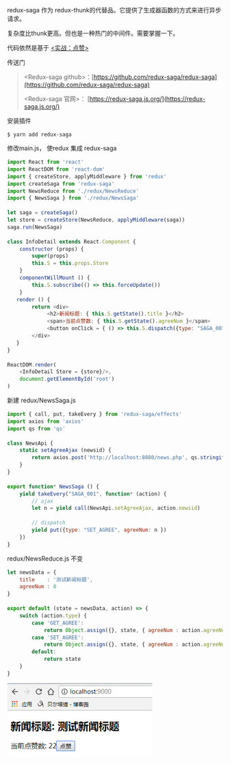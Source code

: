 redux-saga 作为 redux-thunk的代替品。它提供了生成器函数的方式来进行异步请求。

复杂度比thunk更高。但也是一种热门的中间件。需要掌握一下。

代码依然是基于 [&lt;实战：点赞&gt;](https://dragon8github.gitbooks.io/react/content/di-yi-zhang-ff1a-kai-shi/shi-zhan-ff1a-dian-zan.html)

传送门

> &lt;Redux-saga github&gt;：[https://github.com/redux-saga/redux-saga](https://github.com/redux-saga/redux-saga)
>
> &lt;Redux-saga 官网&gt;： [https://redux-saga.js.org/](https://redux-saga.js.org/)

安装插件

```
$ yarn add redux-saga
```

修改main.js， 使redux 集成 redux-saga

```js
import React from 'react'
import ReactDOM from 'react-dom'
import { createStore, applyMiddleware } from 'redux'
import createSaga from 'redux-saga'
import NewsReduce from './redux/NewsReduce'
import { NewsSaga } from './redux/NewsSaga'

let saga = createSaga()
let store = createStore(NewsReduce, applyMiddleware(saga))
saga.run(NewsSaga)

class InfoDetail extends React.Component {
    constructor (props) {
        super(props)
        this.S = this.props.Store
    }
    componentWillMount () {
        this.S.subscribe(() => this.forceUpdate())
    }
   render () {
        return <div>
             <h2>新闻标题: { this.S.getState().title }</h2>
             <span>当前点赞数: { this.S.getState().agreeNum }</span>
             <button onClick = { () => this.S.dispatch({type: "SAGA_001", newsid: 101}) }> 点赞 </button>
        </div>
   }
}

ReactDOM.render(
    <InfoDetail Store = {store}/>, 
    document.getElementById('root')
)
```

新建 redux/NewsSaga.js

```js
import { call, put, takeEvery } from 'redux-saga/effects'
import axios from 'axios'
import qs from 'qs'

class NewsApi {
    static setAgreeAjax (newsid) {
        return axios.post('http://localhost:8080/news.php', qs.stringify({ newsid: newsid })).then(res => res.data.agree)
    }
}

export function* NewsSaga () {
    yield takeEvery("SAGA_001", function* (action) {
        // ajax
        let n = yield call(NewsApi.setAgreeAjax, action.newsid)

        // dispatch
        yield put({type: "SET_AGREE", agreeNum: n })
    })
}
```

redux/NewsReduce.js 不变

```js
let newsData = {
    title    : '测试新闻标题',
    agreeNum : 0
}

export default (state = newsData, action) => {
    switch (action.type) {
        case 'GET_AGREE':
            return Object.assign({}, state, { agreeNum : action.agreeNum })
        case 'SET_AGREE':
            return Object.assign({}, state, { agreeNum : action.agreeNum })
        default:
            return state
    }
}
```

![](/assets/daiiqjwiwijsadijdassaga.png)

